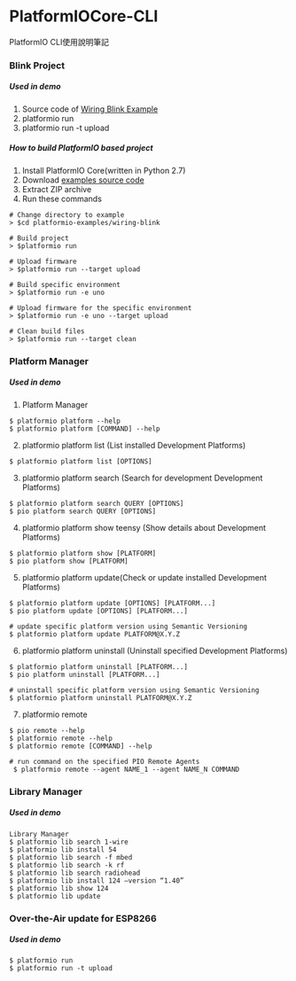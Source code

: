 # PlatformIOCore-CLI
PlatformIO CLI使用說明筆記

### Blink Project
##### Used in demo

1. Source code of <a href="https://github.com/platformio/platformio-examples/tree/develop/wiring-blink" title="MSN Search">Wiring Blink Example</a>
2. platformio run 
3. platformio run -t upload
##### How to build PlatformIO based project

1. Install PlatformIO Core(written in Python 2.7)
2. Download <a href="https://github.com/platformio/platformio-examples/archive/develop.zip" title="MSN Search">examples source code</a>
3. Extract ZIP archive
4. Run these commands


```
# Change directory to example
> $cd platformio-examples/wiring-blink

# Build project
> $platformio run

# Upload firmware
> $platformio run --target upload

# Build specific environment
> $platformio run -e uno

# Upload firmware for the specific environment
> $platformio run -e uno --target upload

# Clean build files
> $platformio run --target clean
```

### Platform Manager
##### Used in demo

1. Platform Manager

```
$ platformio platform --help
$ platformio platform [COMMAND] --help
```

2. platformio platform list (List installed Development Platforms)

```
$ platformio platform list [OPTIONS]
```

3. platformio platform search (Search for development Development Platforms)

```
$ platformio platform search QUERY [OPTIONS]
$ pio platform search QUERY [OPTIONS]
```

4. platformio platform show teensy (Show details about Development Platforms)

```
$ platformio platform show [PLATFORM]
$ pio platform show [PLATFORM]
```

5. platformio platform update(Check or update installed Development Platforms)

```
$ platformio platform update [OPTIONS] [PLATFORM...]
$ pio platform update [OPTIONS] [PLATFORM...]

# update specific platform version using Semantic Versioning
$ platformio platform update PLATFORM@X.Y.Z
```
6. platformio platform uninstall (Uninstall specified Development Platforms)
```
$ platformio platform uninstall [PLATFORM...]
$ pio platform uninstall [PLATFORM...]

# uninstall specific platform version using Semantic Versioning
$ platformio platform uninstall PLATFORM@X.Y.Z
```
7. platformio remote
```
$ pio remote --help
$ platformio remote --help
$ platformio remote [COMMAND] --help

# run command on the specified PIO Remote Agents
 $ platformio remote --agent NAME_1 --agent NAME_N COMMAND
```
### Library Manager
##### Used in demo
```
Library Manager
$ platformio lib search 1-wire 
$ platformio lib install 54 
$ platformio lib search -f mbed 
$ platformio lib search -k rf 
$ platformio lib search radiohead 
$ platformio lib install 124 –version “1.40” 
$ platformio lib show 124 
$ platformio lib update 
```
### Over-the-Air update for ESP8266
##### Used in demo
```
$ platformio run 
$ platformio run -t upload

```
